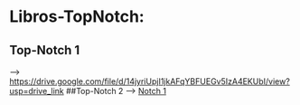 # Libros-TopNotch:

## Top-Notch 1
--> https://drive.google.com/file/d/14jyriUpjI1jkAFqYBFUEGv5IzA4EKUbI/view?usp=drive_link </n>
##Top-Notch 2
--> <a href= "https://drive.google.com/file/d/15Vj-b2ClhZOrMyDEPcpOi7EHj133_ryN/view?usp=drive_link" >Notch 1 </a>
